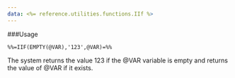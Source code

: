 ```yaml
---
data: <%= reference.utilities.functions.IIf %>
---
```

###Usage
```
%%=IIF(EMPTY(@VAR),'123',@VAR)=%%
```

The system returns the value 123 if the @VAR variable is empty and returns the value of @VAR if it exists.